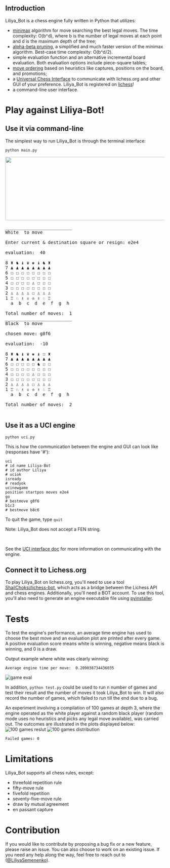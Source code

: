 ## Introduction

Liliya_Bot is a chess engine fully written in Python that utilizes:

- [minimax](https://en.wikipedia.org/wiki/Minimax) algorithm for move searching the best legal moves. The time complexity: O(b^d), where b is the number of legal moves at each point and d is the maximum depth of the tree;
- [alpha-beta pruning](https://en.wikipedia.org/wiki/Alpha%E2%80%93beta_pruning), a simplified and much faster version of the minimax algorithm. Best-case time complexity: O(b^d/2).
- simple evaluation function and an alternative incremental board evaluation. Both evaluation options include piece-square tables;
- [move ordering](https://www.chessprogramming.org/Move_Ordering) based on heuristics like captures, positions on the board, and promotions;
- a [Universal Chess Interface](http://wbec-ridderkerk.nl/html/UCIProtocol.html) to communicate with lichess.org and other GUI of your preference. Liliya_Bot is registered on [lichess](https://lichess.org/@/Liliya_Bot)!
- a command-line user interface.

# Play against Liliya-Bot!
## Use it via command-line

The simplest way to run Liliya_Bot is through the terminal interface:

`python main.py`

<img src="https://github.com/LiliyaSemenenko/Chess_Engine/raw/master/plots/chess_animation.gif" width="600" height="200">


<pre>
_________________________
White  to move

Enter current & destination square or resign: e2e4

evaluation:  40 

8 ♜ ♞ ♝ ♛ ♚ ♝ ♞ ♜ 
7 ♟ ♟ ♟ ♟ ♟ ♟ ♟ ♟ 
6 ☐ ☐ ☐ ☐ ☐ ☐ ☐ ☐ 
5 ☐ ☐ ☐ ☐ ☐ ☐ ☐ ☐ 
4 ☐ ☐ ☐ ☐ ♙ ☐ ☐ ☐ 
3 ☐ ☐ ☐ ☐ ☐ ☐ ☐ ☐ 
2 ♙ ♙ ♙ ♙ ☐ ♙ ♙ ♙ 
1 ♖ ♘ ♗ ♕ ♔ ♗ ♘ ♖ 
  a  b  c  d  e  f  g  h

Total number of moves:  1 
_________________________
Black  to move

chosen move: g8f6 

evaluation:  -10 

8 ♜ ♞ ♝ ♛ ♚ ♝ ☐ ♜ 
7 ♟ ♟ ♟ ♟ ♟ ♟ ♟ ♟ 
6 ☐ ☐ ☐ ☐ ☐ ♞ ☐ ☐ 
5 ☐ ☐ ☐ ☐ ☐ ☐ ☐ ☐ 
4 ☐ ☐ ☐ ☐ ♙ ☐ ☐ ☐ 
3 ☐ ☐ ☐ ☐ ☐ ☐ ☐ ☐ 
2 ♙ ♙ ♙ ♙ ☐ ♙ ♙ ♙ 
1 ♖ ♘ ♗ ♕ ♔ ♗ ♘ ♖ 
  a  b  c  d  e  f  g  h

Total number of moves:  2 
_________________________
</pre>

## Use it as a UCI engine

`python uci.py`

This is how the communication between the engine and GUI can look like (responses have '#'):

```
uci
# id name Liliya-Bot
# id author Liliya
# uciok
isready
# readyok
ucinewgame
position startpos moves e2e4
go
# bestmove g8f6
b1c3
# bestmove b8c6 
```
To quit the game, type `quit`

Note: Liliya_Bot does not accept a FEN string.

<br>

See the [UCI interface doc](https://www.wbec-ridderkerk.nl/html/UCIProtocol.html) for more information on communicating with the engine.

## Connect it to Lichess.org

To play Liliya_Bot on lichess.org, you'll need to use a tool [ShailChoksi/lichess-bot](https://github.com/ShailChoksi/lichess-bot), which acts as a bridge between the Lichess API and chess engines. Additionally, you'll need a BOT account. To use this tool, you'll also need to generate an engine executable file using [pyinstaller](https://www.pyinstaller.org/).

# Tests

To test the engine's performance, an average time engine has used to choose the best move and an evaluation plot are printed after every game. A positive evaluation score means white is winning, negative means black is winning, and 0 is a draw.

Output example where white was clearly winning:

`Average engine time per move:  0.209038734436035` 

![game eval](https://github.com/LiliyaSemenenko/Chess_Engine/blob/master/plots/evalplot.png)

In addition, `python test.py` could be used to run n number of games and test their result and the number of moves it took Liliya_Bot to win. It will also record the number of games, which failed to run till the end due to a bug.

An experiment involving a compilation of 100 games at depth 3, where the engine operated as the white player against a random black player (random mode uses no heuristics and picks any legal move available), was carried out. The outcomes are illustrated in the plots displayed below:
![100 games reslut](https://github.com/LiliyaSemenenko/Chess_Engine/blob/master/plots/testBar_depth_3.png)
![100 games distribution](https://github.com/LiliyaSemenenko/Chess_Engine/blob/master/plots/testHist_depth_3.png)

`Failed games: 0`

# Limitations

Liliya_Bot supports all chess rules, except:

- threefold repetition rule
- fifty-move rule
- fivefold repetition
- seventy-five-move rule
- draw by mutual agreement
- en passant capture

# Contribution

If you would like to contribute by proposing a bug fix or a new feature, please raise an issue. You can also choose to work on an existing issue. If you need any help along the way, feel free to reach out to ([@LiliyaSemenenko](https://github.com/LiliyaSemenenko)).

